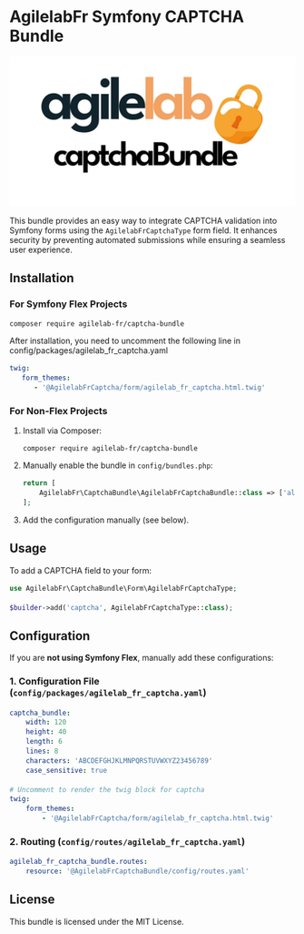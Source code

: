 # AgilelabFr Symfony CAPTCHA Bundle

![Captcha Bundle in action](assets/images/captchaBundle.jpg)

This bundle provides an easy way to integrate CAPTCHA validation into Symfony forms using the `AgilelabFrCaptchaType` form field. It enhances security by preventing automated submissions while ensuring a seamless user experience.

## Installation

### **For Symfony Flex Projects**
```
composer require agilelab-fr/captcha-bundle
```

After installation, you need to uncomment the following line in config/packages/agilelab_fr_captcha.yaml
```yaml
twig:
   form_themes:
      - '@AgilelabFrCaptcha/form/agilelab_fr_captcha.html.twig'
```

### **For Non-Flex Projects**
1. Install via Composer:
   ```
   composer require agilelab-fr/captcha-bundle
   ```
2. Manually enable the bundle in `config/bundles.php`:
   ```php
   return [
       AgilelabFr\CaptchaBundle\AgilelabFrCaptchaBundle::class => ['all' => true],
   ];
   ```
3. Add the configuration manually (see below).

## Usage

To add a CAPTCHA field to your form:

```php
use AgilelabFr\CaptchaBundle\Form\AgilelabFrCaptchaType;

$builder->add('captcha', AgilelabFrCaptchaType::class);
```

## Configuration

If you are **not using Symfony Flex**, manually add these configurations:

### **1. Configuration File (`config/packages/agilelab_fr_captcha.yaml`)**
```yaml
captcha_bundle:
    width: 120
    height: 40
    length: 6
    lines: 8
    characters: 'ABCDEFGHJKLMNPQRSTUVWXYZ23456789'
    case_sensitive: true

# Uncomment to render the twig block for captcha
twig:
    form_themes:
        - '@AgilelabFrCaptcha/form/agilelab_fr_captcha.html.twig'
```

### **2. Routing (`config/routes/agilelab_fr_captcha.yaml`)**
```yaml
agilelab_fr_captcha_bundle.routes:
    resource: '@AgilelabFrCaptchaBundle/config/routes.yaml'
```

## License
This bundle is licensed under the MIT License.

